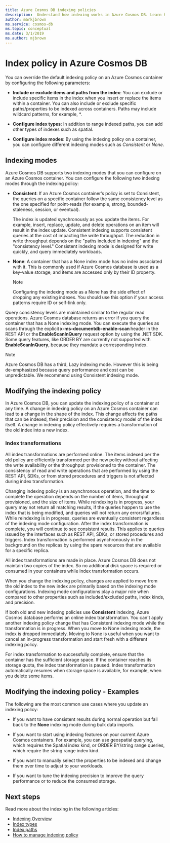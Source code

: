 ```yaml
---
title: Azure Cosmos DB indexing policies
description:  Understand how indexing works in Azure Cosmos DB. Learn how to configure and change the indexing policy for automatic indexing and greater performance.
author: markjbrown
ms.service: cosmos-db
ms.topic: conceptual
ms.date: 3/1/2019
ms.author: mjbrown
---
```


# Index policy in Azure Cosmos DB

You can override the default indexing policy on an Azure Cosmos container by configuring the following parameters:

* **Include or exclude items and paths from the index**: You can exclude or include specific items in the index when you insert or replace the items within a container. You can also include or exclude specific paths/properties to be indexed across containers. Paths may include wildcard patterns, for example, *.

* **Configure index types**: In addition to range indexed paths, you can add other types of indexes such as spatial.

* **Configure index modes**: By using the indexing policy on a container, you can configure different indexing modes such as *Consistent* or *None*.

## Indexing modes

Azure Cosmos DB supports two indexing modes that you can configure on an Azure Cosmos container. You can configure the following two indexing modes through the indexing policy:

* **Consistent**: If an Azure Cosmos container’s policy is set to Consistent, the queries on a specific container follow the same consistency level as the one specified for point-reads (for example, strong, bounded-staleness, session, or eventual). 

  The index is updated synchronously as you update the items. For example, insert, replace, update, and delete operations on an item will result in the index update. Consistent indexing supports consistent queries at the cost of impacting the write throughput. The reduction in write throughput depends on the "paths included in indexing" and the "consistency level." Consistent indexing mode is designed for write quickly, and query immediately workloads.

* **None**: A container that has a None index mode has no index associated with it. This is commonly used if Azure Cosmos database is used as a key-value storage, and items are accessed only by their ID property.

  > [!NOTE]
  > Configuring the indexing mode as a None has the side effect of dropping any existing indexes. You should use this option if your access patterns require ID or self-link only.

Query consistency levels are maintained similar to the regular read operations. Azure Cosmos database returns an error if you query the container that has a None indexing mode. You can execute the queries as scans through the explicit **x-ms-documentdb-enable-scan** header in the REST API or the **EnableScanInQuery** request option by using the .NET SDK. Some query features, like ORDER BY are currently not supported with **EnableScanInQuery**, because they mandate a corresponding index.

> [!NOTE]
> Azure Cosmos DB has a third, Lazy indexing mode. However this is being de-emphasized because query performance and cost can be unpredictable. We recommend using Consistent indexing mode.

## Modifying the indexing policy

In Azure Cosmos DB, you can update the indexing policy of a container at any time. A change in indexing policy on an Azure Cosmos container can lead to a change in the shape of the index. This change affects the paths that can be indexed, their precision and the consistency model of the index itself. A change in indexing policy effectively requires a transformation of the old index into a new index.

### Index transformations

All index transformations are performed online. The items indexed per the old policy are efficiently transformed per the new policy without affecting the write availability or the throughput  provisioned to the container. The consistency of read and write operations that are performed by using the REST API, SDKs, or from stored procedures and triggers is not affected during index transformation.

Changing indexing policy is an asynchronous operation, and the time to complete the operation depends on the number of items, throughput provisioned, and the size of items. While reindexing is in progress, your query may not return all matching results, if the queries happen to use the index that is being modified, and queries will not return any errors/failures. While reindexing is in progress, queries are eventually consistent regardless of the indexing mode configuration. After the index transformation is complete, you will continue to see consistent results. This applies to queries issued by the interfaces such as REST API, SDKs, or stored procedures and triggers. Index transformation is performed asynchronously in the background on the replicas by using the spare resources that are available for a specific replica.

All index transformations are made in place. Azure Cosmos DB does not maintain two copies of the index. So no additional disk space is required or consumed in your containers while index transformation occurs.

When you change the indexing policy, changes are applied to move from the old index to the new index are primarily based on the indexing mode configurations. Indexing mode configurations play a major role when compared to other properties such as included/excluded paths, index kinds, and precision.

If both old and new indexing policies use **Consistent** indexing, Azure Cosmos database performs an online index transformation. You can't apply another indexing policy change that has Consistent indexing mode while the transformation is in progress. When you move to None indexing mode, the index is dropped immediately. Moving to None is useful when you want to cancel an in-progress transformation and start fresh with a different indexing policy.

For index transformation to successfully complete, ensure that the container has the sufficient storage space. If the container reaches its storage quota, the index transformation is paused. Index transformation automatically resumes when storage space is available, for example, when you delete some items.

## Modifying the indexing policy - Examples

The following are the most common use cases where you update an indexing policy:

* If you want to have consistent results during normal operation but fall back to the **None** indexing mode during bulk data imports.

* If you want to start using indexing features on your current Azure Cosmos containers. For example, you can use geospatial querying, which requires the Spatial index kind, or ORDER BY/string range queries, which require the string range index kind.

* If you want to manually select the properties to be indexed and change them over time to adjust to your workloads.

* If you want to tune the indexing precision to improve the query performance or to reduce the consumed storage.

## Next steps

Read more about the indexing in the following articles:

* [Indexing Overview](index-overview.md)
* [Index types](index-types.md)
* [Index paths](index-paths.md)
* [How to manage indexing policy](how-to-manage-indexing-policy.md)
